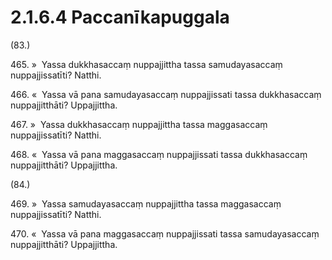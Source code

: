 

# 2.1.6.4 Paccanīkapuggala





(83.)

465\. »  Yassa dukkhasaccaṃ nuppajjittha tassa samudayasaccaṃ nuppajjissatīti? Natthi.

466\. «  Yassa vā pana samudayasaccaṃ nuppajjissati tassa dukkhasaccaṃ nuppajjitthāti? Uppajjittha.

467\. »  Yassa dukkhasaccaṃ nuppajjittha tassa maggasaccaṃ nuppajjissatīti? Natthi.

468\. «  Yassa vā pana maggasaccaṃ nuppajjissati tassa dukkhasaccaṃ nuppajjitthāti? Uppajjittha.

(84.)

469\. »  Yassa samudayasaccaṃ nuppajjittha tassa maggasaccaṃ nuppajjissatīti? Natthi.

470\. «  Yassa vā pana maggasaccaṃ nuppajjissati tassa samudayasaccaṃ nuppajjitthāti? Uppajjittha.



